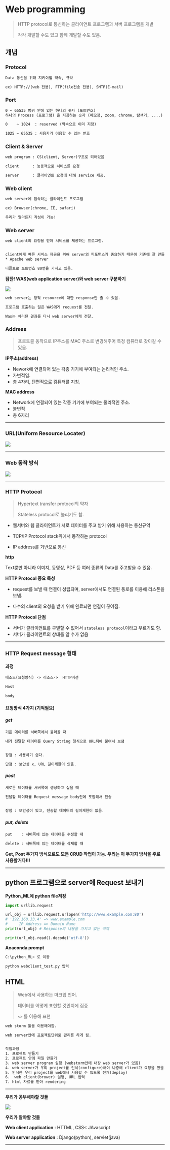 # Web programming

>  HTTP protocol로 통신하는 클라이언트 프로그램과 서버 프로그램을 개발
>
> 각각 개발할 수도 있고 함께 개발할 수도 있음.



## 개념



### Protocol 

```html
Data 통신을 위해 지켜야할 약속, 규약

ex) HTTP://(web 전용), FTP(file전송 전용), SMTP(E-mail)
```



### Port

```html
0 ~ 65535 범위 안에 있는 하나의 숫자 (포트번호)
하나의 Process (프로그램) 을 지칭하는 숫자 (메모장, zoom, chrome, 탐색기, ....)

0    ~ 1024  : reserved (약속으로 이미 지정)

1025 ~ 65535 : 사용자가 이용할 수 있는 번호
```



### Client & Server

```html
web program : CS(client, Server)구조로 되어있음

client      : 능동적으로 서비스를 요청

server      : 클라이언트 요청에 대해 service 제공.
```



### Web client 

```html
web server에 접속하는 클라이언트 프로그램

ex) Browser(chrome, IE, safari)

우리가 얼마든지 작성이 가능!
```



### Web server 

```html
web client의 요청을 받아 서비스를 제공하는 프로그램.


client에게 빠른 서비스 제공을 위해 server의 퍼포먼스가 중요하기 때문에 기존에 잘 만들어진 server를 주로 이용.
* Apache web server

디폴트로 포트번호 80번을 가지고 있음.
```



**잠깐! WAS(web application server)와 web server 구분하기**

![](md-images/image-20210121133917954.png)

```html
web server는 정적 resource에 대한 response만 줄 수 있음.

프로그램 호출하는 일은 WAS에게 request를 전달.

Was는 처리된 결과를 다시 web server에게 전달.
```



### Address

> 프로토콜 동작으로 IP주소를 MAC 주소로 변경해주어 특정 컴퓨터로 찾아갈 수 있음. 

**IP주소(address)**

* Nework에 연결되어 있는 각종 기기에 부여되는 논리적인 주소. 
* 가변적임.
* 총 4자리, 단편적으로 컴퓨터를 지칭.



**MAC address**

* Network에 연결되어 있는 각종 기기에 부여되는 물리적인 주소. 
* 불변적
* 총 6자리

---



### URL(Uniform Resource Locater)

![](md-images/image-20210121101050927.png)

---



### Web 동작 방식

![](md-images/image-20210121101558809.png)

---



### HTTP Protocol 

> Hypertext transfer protocol의 약자
>
> Stateless protocol로 불리기도 함.



* 웹서버와 웹 클라이언트가 서로 데이터를 주고 받기 위해 사용하는 통신규약

* TCP/IP Protocol stack위에서 동작하는 protocol

* IP address를 기반으로 통신



**http**

 Text뿐만 아니라 이미지, 동영상, PDF 등 여러 종류의 Data를 주고받을 수 있음.



**HTTP Protocol 중요 특성** 

* request를 보낼 때 연결이 성립되며, server에서도 연결된 통로를 이용해 리스폰을 보냄.

* 다수의 client의 요청을 받기 위해 완료되면 연결이 끊어짐.



**HTTP Protocol 단점**

* 서버가 클라이언트를 구별할 수 없어서 `stateless protocol`이라고 부르기도 함.
* 서버가 클라이언트의 상태를 알 수가 없음

---



### HTTP Request message 형태



#### 과정

```html
메소드(요청방식) -> 리소스->  HTTP버전

Host

body
```



#### 요청방식 4가지 (기억필요)

##### get 

```html
기존 데이터를 서버쪽에서 불러올 때

내가 전달할 데이터를 Query String 형식으로 URL뒤에 붙여서 보냄


장점 : 사용하기 쉽다.

단점 : 보안성 x, URL 길이제한이 있음.
```



##### post 

```html
새로운 데이터를 서버쪽에 생성하고 싶을 때

전달할 데이터를 Request message body안에 포함해서 전송


장점 : 보안성이 있고, 전송할 데이터의 길이제한이 없음.
```



#####  put, delete

```html
put    : 서버쪽에 있는 데이터를 수정할 때

delete : 서버쪽에 있는 데이터를 삭제할 때
```



**Get, Post 두가지 방식으로도 모든 CRUD 작업이 가능. 우리는 이 두가지 방식을 주로 사용할거다!!!**

---





## python 프로그램으로 server에 Request 보내기

**Python_ML에 python file저장**

```python
import urllib.request

url_obj = urllib.request.urlopen('http://www.example.com:80')
# '192.168.33.4' => www.example.com
#     IP Address => Domain Name
print(url_obj) # Response의 내용을 가지고 있는 객체

print(url_obj.read().decode('utf-8'))
```



**Anaconda prompt** 

```python
C:\python_ML> 로 이동

python webclient_test.py 입력
```



## HTML

> Web에서 사용하는 마크업 언어.
>
> 데이터를 어떻게 표현할 것인지에 집중
>
> `<>` 를 이용해 표현

```html
web storm 툴을 이용해야함.

web server안에 프로젝트단위로 관리를 하게 됨.


작업과정
1. 프로젝트 만들기
2. 프로젝트 안에 파일 만들기
3. web server program 실행 (webstorm안에 내장 web server가 있음)
4. web server가 우리 project를 인식(configure)해야 나중에 client가 요청을 했을 때 서비스를 할 수 있음
5. 인식한 우리 project를 web에서 사용할 수 있도록 전개(deploy)
6.  web client(brower) 실행, URL 입력
7. html 자료를 받아 rendering
```







---

**우리가 공부해야할 것들**

![](md-images/image-20210121141119574.png)

**우리가 알야할 것들**

**Web client application** : HTTML, CSS< JAvascript

**Web server application** : Django(python), servlet(java)



---



